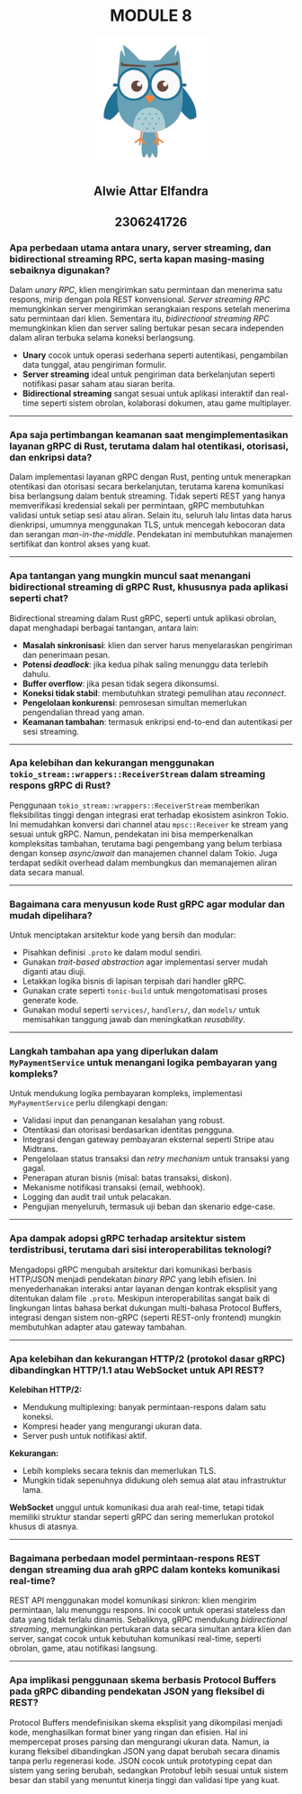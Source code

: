 <div align="center">
    <h1>MODULE 8</h1>
</div>

<div align="center">
    <img src="assets/images/burhan.png" alt="burhan" width="200"/>
</div>

<div align="center">
    <h2>Alwie Attar Elfandra</h2>
    <h2>2306241726</h2>
</div>

### **Apa perbedaan utama antara unary, server streaming, dan bidirectional streaming RPC, serta kapan masing-masing sebaiknya digunakan?**

Dalam *unary RPC*, klien mengirimkan satu permintaan dan menerima satu respons, mirip dengan pola REST konvensional. *Server streaming RPC* memungkinkan server mengirimkan serangkaian respons setelah menerima satu permintaan dari klien. Sementara itu, *bidirectional streaming RPC* memungkinkan klien dan server saling bertukar pesan secara independen dalam aliran terbuka selama koneksi berlangsung.

* **Unary** cocok untuk operasi sederhana seperti autentikasi, pengambilan data tunggal, atau pengiriman formulir.
* **Server streaming** ideal untuk pengiriman data berkelanjutan seperti notifikasi pasar saham atau siaran berita.
* **Bidirectional streaming** sangat sesuai untuk aplikasi interaktif dan real-time seperti sistem obrolan, kolaborasi dokumen, atau game multiplayer.

---

### **Apa saja pertimbangan keamanan saat mengimplementasikan layanan gRPC di Rust, terutama dalam hal otentikasi, otorisasi, dan enkripsi data?**

Dalam implementasi layanan gRPC dengan Rust, penting untuk menerapkan otentikasi dan otorisasi secara berkelanjutan, terutama karena komunikasi bisa berlangsung dalam bentuk streaming. Tidak seperti REST yang hanya memverifikasi kredensial sekali per permintaan, gRPC membutuhkan validasi untuk setiap sesi atau aliran. Selain itu, seluruh lalu lintas data harus dienkripsi, umumnya menggunakan TLS, untuk mencegah kebocoran data dan serangan *man-in-the-middle*. Pendekatan ini membutuhkan manajemen sertifikat dan kontrol akses yang kuat.

---

### **Apa tantangan yang mungkin muncul saat menangani bidirectional streaming di gRPC Rust, khususnya pada aplikasi seperti chat?**

Bidirectional streaming dalam Rust gRPC, seperti untuk aplikasi obrolan, dapat menghadapi berbagai tantangan, antara lain:

* **Masalah sinkronisasi**: klien dan server harus menyelaraskan pengiriman dan penerimaan pesan.
* **Potensi *deadlock***: jika kedua pihak saling menunggu data terlebih dahulu.
* **Buffer overflow**: jika pesan tidak segera dikonsumsi.
* **Koneksi tidak stabil**: membutuhkan strategi pemulihan atau *reconnect*.
* **Pengelolaan konkurensi**: pemrosesan simultan memerlukan pengendalian thread yang aman.
* **Keamanan tambahan**: termasuk enkripsi end-to-end dan autentikasi per sesi streaming.

---

### **Apa kelebihan dan kekurangan menggunakan `tokio_stream::wrappers::ReceiverStream` dalam streaming respons gRPC di Rust?**

Penggunaan `tokio_stream::wrappers::ReceiverStream` memberikan fleksibilitas tinggi dengan integrasi erat terhadap ekosistem asinkron Tokio. Ini memudahkan konversi dari channel atau `mpsc::Receiver` ke stream yang sesuai untuk gRPC. Namun, pendekatan ini bisa memperkenalkan kompleksitas tambahan, terutama bagi pengembang yang belum terbiasa dengan konsep *async/await* dan manajemen channel dalam Tokio. Juga terdapat sedikit overhead dalam membungkus dan memanajemen aliran data secara manual.

---

### **Bagaimana cara menyusun kode Rust gRPC agar modular dan mudah dipelihara?**

Untuk menciptakan arsitektur kode yang bersih dan modular:

* Pisahkan definisi `.proto` ke dalam modul sendiri.
* Gunakan *trait-based abstraction* agar implementasi server mudah diganti atau diuji.
* Letakkan logika bisnis di lapisan terpisah dari handler gRPC.
* Gunakan crate seperti `tonic-build` untuk mengotomatisasi proses generate kode.
* Gunakan modul seperti `services/`, `handlers/`, dan `models/` untuk memisahkan tanggung jawab dan meningkatkan *reusability*.

---

### **Langkah tambahan apa yang diperlukan dalam `MyPaymentService` untuk menangani logika pembayaran yang kompleks?**

Untuk mendukung logika pembayaran kompleks, implementasi `MyPaymentService` perlu dilengkapi dengan:

* Validasi input dan penanganan kesalahan yang robust.
* Otentikasi dan otorisasi berdasarkan identitas pengguna.
* Integrasi dengan gateway pembayaran eksternal seperti Stripe atau Midtrans.
* Pengelolaan status transaksi dan *retry mechanism* untuk transaksi yang gagal.
* Penerapan aturan bisnis (misal: batas transaksi, diskon).
* Mekanisme notifikasi transaksi (email, webhook).
* Logging dan audit trail untuk pelacakan.
* Pengujian menyeluruh, termasuk uji beban dan skenario edge-case.

---

### **Apa dampak adopsi gRPC terhadap arsitektur sistem terdistribusi, terutama dari sisi interoperabilitas teknologi?**

Mengadopsi gRPC mengubah arsitektur dari komunikasi berbasis HTTP/JSON menjadi pendekatan *binary RPC* yang lebih efisien. Ini menyederhanakan interaksi antar layanan dengan kontrak eksplisit yang ditentukan dalam file `.proto`. Meskipun interoperabilitas sangat baik di lingkungan lintas bahasa berkat dukungan multi-bahasa Protocol Buffers, integrasi dengan sistem non-gRPC (seperti REST-only frontend) mungkin membutuhkan adapter atau gateway tambahan.

---

### **Apa kelebihan dan kekurangan HTTP/2 (protokol dasar gRPC) dibandingkan HTTP/1.1 atau WebSocket untuk API REST?**

**Kelebihan HTTP/2:**

* Mendukung multiplexing: banyak permintaan-respons dalam satu koneksi.
* Kompresi header yang mengurangi ukuran data.
* Server push untuk notifikasi aktif.

**Kekurangan:**

* Lebih kompleks secara teknis dan memerlukan TLS.
* Mungkin tidak sepenuhnya didukung oleh semua alat atau infrastruktur lama.

**WebSocket** unggul untuk komunikasi dua arah real-time, tetapi tidak memiliki struktur standar seperti gRPC dan sering memerlukan protokol khusus di atasnya.

---

### **Bagaimana perbedaan model permintaan-respons REST dengan streaming dua arah gRPC dalam konteks komunikasi real-time?**

REST API menggunakan model komunikasi sinkron: klien mengirim permintaan, lalu menunggu respons. Ini cocok untuk operasi stateless dan data yang tidak terlalu dinamis. Sebaliknya, gRPC mendukung *bidirectional streaming*, memungkinkan pertukaran data secara simultan antara klien dan server, sangat cocok untuk kebutuhan komunikasi real-time, seperti obrolan, game, atau notifikasi langsung.

---

### **Apa implikasi penggunaan skema berbasis Protocol Buffers pada gRPC dibanding pendekatan JSON yang fleksibel di REST?**

Protocol Buffers mendefinisikan skema eksplisit yang dikompilasi menjadi kode, menghasilkan format biner yang ringan dan efisien. Hal ini mempercepat proses parsing dan mengurangi ukuran data. Namun, ia kurang fleksibel dibandingkan JSON yang dapat berubah secara dinamis tanpa perlu regenerasi kode. JSON cocok untuk prototyping cepat dan sistem yang sering berubah, sedangkan Protobuf lebih sesuai untuk sistem besar dan stabil yang menuntut kinerja tinggi dan validasi tipe yang kuat.